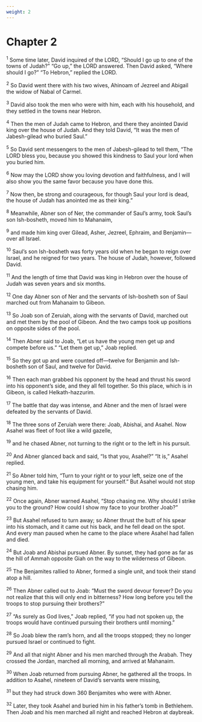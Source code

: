 ```yaml
---
weight: 2
---
```


# Chapter 2

<sup>1</sup> Some time later, David inquired of the LORD, “Should I go up to one of the towns of Judah?” “Go up,” the LORD answered. Then David asked, “Where should I go?” “To Hebron,” replied the LORD. 

<sup>2</sup> So David went there with his two wives, Ahinoam of Jezreel and Abigail the widow of Nabal of Carmel. 

<sup>3</sup> David also took the men who were with him, each with his household, and they settled in the towns near Hebron. 

<sup>4</sup> Then the men of Judah came to Hebron, and there they anointed David king over the house of Judah. And they told David, “It was the men of Jabesh-gilead who buried Saul.” 

<sup>5</sup> So David sent messengers to the men of Jabesh-gilead to tell them, “The LORD bless you, because you showed this kindness to Saul your lord when you buried him. 

<sup>6</sup> Now may the LORD show you loving devotion and faithfulness, and I will also show you the same favor because you have done this. 

<sup>7</sup> Now then, be strong and courageous, for though Saul your lord is dead, the house of Judah has anointed me as their king.” 

<sup>8</sup> Meanwhile, Abner son of Ner, the commander of Saul’s army, took Saul’s son Ish-bosheth, moved him to Mahanaim, 

<sup>9</sup> and made him king over Gilead, Asher, Jezreel, Ephraim, and Benjamin—over all Israel. 

<sup>10</sup> Saul’s son Ish-bosheth was forty years old when he began to reign over Israel, and he reigned for two years. The house of Judah, however, followed David. 

<sup>11</sup> And the length of time that David was king in Hebron over the house of Judah was seven years and six months. 

<sup>12</sup> One day Abner son of Ner and the servants of Ish-bosheth son of Saul marched out from Mahanaim to Gibeon. 

<sup>13</sup> So Joab son of Zeruiah, along with the servants of David, marched out and met them by the pool of Gibeon. And the two camps took up positions on opposite sides of the pool. 

<sup>14</sup> Then Abner said to Joab, “Let us have the young men get up and compete before us.” “Let them get up,” Joab replied. 

<sup>15</sup> So they got up and were counted off—twelve for Benjamin and Ish-bosheth son of Saul, and twelve for David. 

<sup>16</sup> Then each man grabbed his opponent by the head and thrust his sword into his opponent’s side, and they all fell together. So this place, which is in Gibeon, is called Helkath-hazzurim. 

<sup>17</sup> The battle that day was intense, and Abner and the men of Israel were defeated by the servants of David. 

<sup>18</sup> The three sons of Zeruiah were there: Joab, Abishai, and Asahel. Now Asahel was fleet of foot like a wild gazelle, 

<sup>19</sup> and he chased Abner, not turning to the right or to the left in his pursuit. 

<sup>20</sup> And Abner glanced back and said, “Is that you, Asahel?” “It is,” Asahel replied. 

<sup>21</sup> So Abner told him, “Turn to your right or to your left, seize one of the young men, and take his equipment for yourself.” But Asahel would not stop chasing him. 

<sup>22</sup> Once again, Abner warned Asahel, “Stop chasing me. Why should I strike you to the ground? How could I show my face to your brother Joab?” 

<sup>23</sup> But Asahel refused to turn away; so Abner thrust the butt of his spear into his stomach, and it came out his back, and he fell dead on the spot. And every man paused when he came to the place where Asahel had fallen and died. 

<sup>24</sup> But Joab and Abishai pursued Abner. By sunset, they had gone as far as the hill of Ammah opposite Giah on the way to the wilderness of Gibeon. 

<sup>25</sup> The Benjamites rallied to Abner, formed a single unit, and took their stand atop a hill. 

<sup>26</sup> Then Abner called out to Joab: “Must the sword devour forever? Do you not realize that this will only end in bitterness? How long before you tell the troops to stop pursuing their brothers?” 

<sup>27</sup> “As surely as God lives,” Joab replied, “if you had not spoken up, the troops would have continued pursuing their brothers until morning.” 

<sup>28</sup> So Joab blew the ram’s horn, and all the troops stopped; they no longer pursued Israel or continued to fight. 

<sup>29</sup> And all that night Abner and his men marched through the Arabah. They crossed the Jordan, marched all morning, and arrived at Mahanaim. 

<sup>30</sup> When Joab returned from pursuing Abner, he gathered all the troops. In addition to Asahel, nineteen of David’s servants were missing, 

<sup>31</sup> but they had struck down 360 Benjamites who were with Abner. 

<sup>32</sup> Later, they took Asahel and buried him in his father’s tomb in Bethlehem. Then Joab and his men marched all night and reached Hebron at daybreak. 


